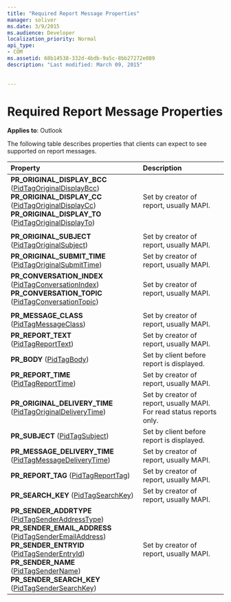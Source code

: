 ```yaml
---
title: "Required Report Message Properties"
manager: soliver
ms.date: 3/9/2015
ms.audience: Developer
localization_priority: Normal
api_type:
- COM
ms.assetid: 68b14538-332d-4bdb-9a5c-8bb27272e089
description: "Last modified: March 09, 2015"
 
 
---
```


# Required Report Message Properties

  
  
**Applies to**: Outlook 
  
The following table describes properties that clients can expect to see supported on report messages.
  
|**Property**|**Description**|
|:-----|:-----|
|**PR_ORIGINAL_DISPLAY_BCC** ([PidTagOriginalDisplayBcc](pidtagoriginaldisplaybcc-canonical-property.md))  <br/> **PR_ORIGINAL_DISPLAY_CC** ([PidTagOriginalDisplayCc](pidtagoriginaldisplaycc-canonical-property.md))  <br/> **PR_ORIGINAL_DISPLAY_TO** ([PidTagOriginalDisplayTo](pidtagoriginaldisplayto-canonical-property.md))  <br/> |Set by creator of report, usually MAPI.  <br/> |
|||
|**PR_ORIGINAL_SUBJECT** ([PidTagOriginalSubject](pidtagoriginalsubject-canonical-property.md))  <br/> |Set by creator of report, usually MAPI.  <br/> |
|**PR_ORIGINAL_SUBMIT_TIME** ([PidTagOriginalSubmitTime](pidtagoriginalsubmittime-canonical-property.md))  <br/> |Set by creator of report, usually MAPI.  <br/> |
|**PR_CONVERSATION_INDEX** ([PidTagConversationIndex](pidtagconversationindex-canonical-property.md))  <br/> **PR_CONVERSATION_TOPIC** ([PidTagConversationTopic](pidtagconversationtopic-canonical-property.md))  <br/> |Set by creator of report, usually MAPI.  <br/> |
|||
|**PR_MESSAGE_CLASS** ([PidTagMessageClass](pidtagmessageclass-canonical-property.md))  <br/> |Set by creator of report, usually MAPI.  <br/> |
|**PR_REPORT_TEXT** ([PidTagReportText](pidtagreporttext-canonical-property.md))  <br/> |Set by creator of report, usually MAPI.  <br/> |
|**PR_BODY** ([PidTagBody](pidtagbody-canonical-property.md))  <br/> |Set by client before report is displayed.  <br/> |
|**PR_REPORT_TIME** ([PidTagReportTime](pidtagreporttime-canonical-property.md))  <br/> |Set by creator of report, usually MAPI.  <br/> |
|**PR_ORIGINAL_DELIVERY_TIME** ([PidTagOriginalDeliveryTime](pidtagoriginaldeliverytime-canonical-property.md))  <br/> |Set by creator of report, usually MAPI. For read status reports only.  <br/> |
|**PR_SUBJECT** ([PidTagSubject](pidtagsubject-canonical-property.md))  <br/> |Set by client before report is displayed.  <br/> |
|**PR_MESSAGE_DELIVERY_TIME** ([PidTagMessageDeliveryTime](pidtagmessagedeliverytime-canonical-property.md))  <br/> |Set by creator of report, usually MAPI.  <br/> |
|**PR_REPORT_TAG** ([PidTagReportTag](pidtagreporttag-canonical-property.md))  <br/> |Set by creator of report, usually MAPI.  <br/> |
|**PR_SEARCH_KEY** ([PidTagSearchKey](pidtagsearchkey-canonical-property.md))  <br/> |Set by creator of report, usually MAPI.  <br/> |
|**PR_SENDER_ADDRTYPE** ([PidTagSenderAddressType](pidtagsenderaddresstype-canonical-property.md))  <br/> **PR_SENDER_EMAIL_ADDRESS** ([PidTagSenderEmailAddress](pidtagsenderemailaddress-canonical-property.md))  <br/> **PR_SENDER_ENTRYID** ([PidTagSenderEntryId](pidtagsenderentryid-canonical-property.md))  <br/> **PR_SENDER_NAME** ([PidTagSenderName](pidtagsendername-canonical-property.md))  <br/> **PR_SENDER_SEARCH_KEY** ([PidTagSenderSearchKey](pidtagsendersearchkey-canonical-property.md))  <br/> |Set by creator of report, usually MAPI.  <br/> |
   

